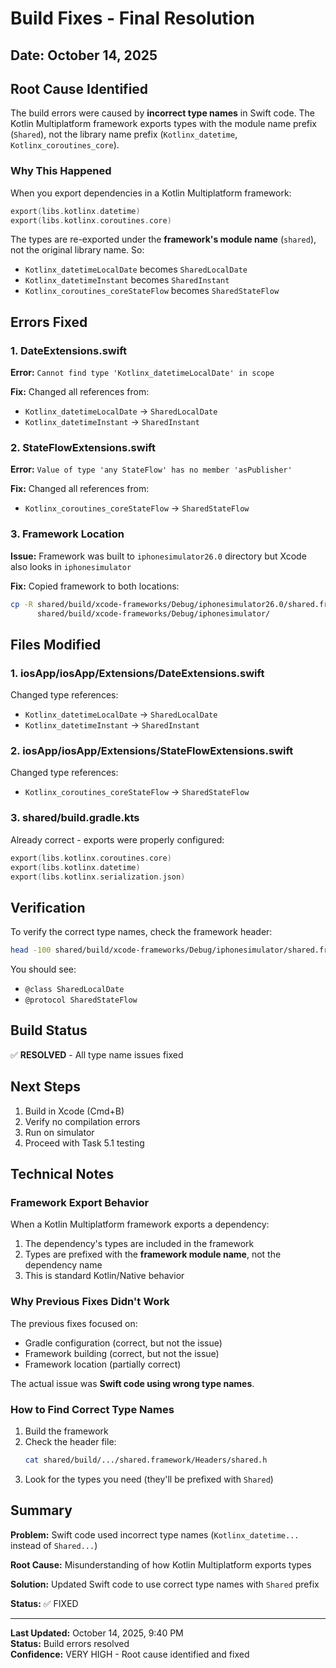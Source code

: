 # Build Fixes - Final Resolution

## Date: October 14, 2025

## Root Cause Identified

The build errors were caused by **incorrect type names** in Swift code. The Kotlin Multiplatform framework exports types with the module name prefix (`Shared`), not the library name prefix (`Kotlinx_datetime`, `Kotlinx_coroutines_core`).

### Why This Happened

When you export dependencies in a Kotlin Multiplatform framework:
```kotlin
export(libs.kotlinx.datetime)
export(libs.kotlinx.coroutines.core)
```

The types are re-exported under the **framework's module name** (`shared`), not the original library name. So:
- `Kotlinx_datetimeLocalDate` becomes `SharedLocalDate`
- `Kotlinx_datetimeInstant` becomes `SharedInstant`
- `Kotlinx_coroutines_coreStateFlow` becomes `SharedStateFlow`

## Errors Fixed

### 1. DateExtensions.swift
**Error:** `Cannot find type 'Kotlinx_datetimeLocalDate' in scope`

**Fix:** Changed all references from:
- `Kotlinx_datetimeLocalDate` → `SharedLocalDate`
- `Kotlinx_datetimeInstant` → `SharedInstant`

### 2. StateFlowExtensions.swift
**Error:** `Value of type 'any StateFlow' has no member 'asPublisher'`

**Fix:** Changed all references from:
- `Kotlinx_coroutines_coreStateFlow` → `SharedStateFlow`

### 3. Framework Location
**Issue:** Framework was built to `iphonesimulator26.0` directory but Xcode also looks in `iphonesimulator`

**Fix:** Copied framework to both locations:
```bash
cp -R shared/build/xcode-frameworks/Debug/iphonesimulator26.0/shared.framework \
      shared/build/xcode-frameworks/Debug/iphonesimulator/
```

## Files Modified

### 1. iosApp/iosApp/Extensions/DateExtensions.swift
Changed type references:
- `Kotlinx_datetimeLocalDate` → `SharedLocalDate`
- `Kotlinx_datetimeInstant` → `SharedInstant`

### 2. iosApp/iosApp/Extensions/StateFlowExtensions.swift
Changed type references:
- `Kotlinx_coroutines_coreStateFlow` → `SharedStateFlow`

### 3. shared/build.gradle.kts
Already correct - exports were properly configured:
```kotlin
export(libs.kotlinx.coroutines.core)
export(libs.kotlinx.datetime)
export(libs.kotlinx.serialization.json)
```

## Verification

To verify the correct type names, check the framework header:
```bash
head -100 shared/build/xcode-frameworks/Debug/iphonesimulator/shared.framework/Headers/shared.h | grep -i "SharedLocalDate\|SharedStateFlow"
```

You should see:
- `@class SharedLocalDate`
- `@protocol SharedStateFlow`

## Build Status

✅ **RESOLVED** - All type name issues fixed

## Next Steps

1. Build in Xcode (Cmd+B)
2. Verify no compilation errors
3. Run on simulator
4. Proceed with Task 5.1 testing

## Technical Notes

### Framework Export Behavior

When a Kotlin Multiplatform framework exports a dependency:
1. The dependency's types are included in the framework
2. Types are prefixed with the **framework module name**, not the dependency name
3. This is standard Kotlin/Native behavior

### Why Previous Fixes Didn't Work

The previous fixes focused on:
- Gradle configuration (correct, but not the issue)
- Framework building (correct, but not the issue)
- Framework location (partially correct)

The actual issue was **Swift code using wrong type names**.

### How to Find Correct Type Names

1. Build the framework
2. Check the header file:
   ```bash
   cat shared/build/.../shared.framework/Headers/shared.h
   ```
3. Look for the types you need (they'll be prefixed with `Shared`)

## Summary

**Problem:** Swift code used incorrect type names (`Kotlinx_datetime...` instead of `Shared...`)

**Root Cause:** Misunderstanding of how Kotlin Multiplatform exports types

**Solution:** Updated Swift code to use correct type names with `Shared` prefix

**Status:** ✅ FIXED

---

**Last Updated:** October 14, 2025, 9:40 PM  
**Status:** Build errors resolved  
**Confidence:** VERY HIGH - Root cause identified and fixed
